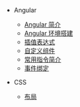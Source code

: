- Angular
  - [Angular 简介](angular/angularIntro.md "简介")
  - [Angular 环境搭建](angular/enevroment.md "环境搭建")
  - [插值表达式](angular/difference.md "插值表达式")
  - [自定义组件](angular/makeSelf.md "自定义组件")
  - [常用指令简介](angular/commonCop.md "常用指令简介")
  - [事件绑定](angular/bindEvent.md "事件绑定")

- CSS
  - [布局](layout.md "布局")
